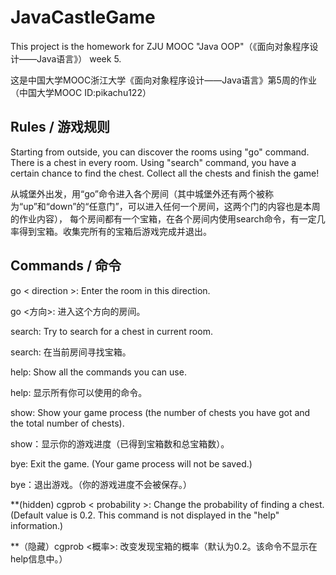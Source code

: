 # JavaCastleGame
This project is the homework for ZJU MOOC "Java OOP"（《面向对象程序设计——Java语言》） week 5. 

这是中国大学MOOC浙江大学《面向对象程序设计——Java语言》第5周的作业（中国大学MOOC ID:pikachu122）

## Rules / 游戏规则

Starting from outside, you can discover the rooms using "go" command. There is a chest in every room. Using "search" command, you have a certain 
chance to find the chest. Collect all the chests and finish the game!

从城堡外出发，用“go”命令进入各个房间（其中城堡外还有两个被称为“up”和“down”的“任意门”，可以进入任何一个房间，这两个门的内容也是本周的作业内容），
每个房间都有一个宝箱，在各个房间内使用search命令，有一定几率得到宝箱。收集完所有的宝箱后游戏完成并退出。

## Commands / 命令

go < direction >: Enter the room in this direction.

go <方向>: 进入这个方向的房间。

search: Try to search for a chest in current room.

search: 在当前房间寻找宝箱。

help: Show all the commands you can use.

help: 显示所有你可以使用的命令。

show: Show your game process (the number of chests you have got and the total number of chests).

show：显示你的游戏进度（已得到宝箱数和总宝箱数）。

bye: Exit the game. (Your game process will not be saved.)

bye：退出游戏。（你的游戏进度不会被保存。）

**(hidden) cgprob < probability >: Change the probability of finding a chest. (Default value is 0.2. This command is not displayed in the "help" information.)

**（隐藏）cgprob <概率>: 改变发现宝箱的概率（默认为0.2。该命令不显示在help信息中。）
